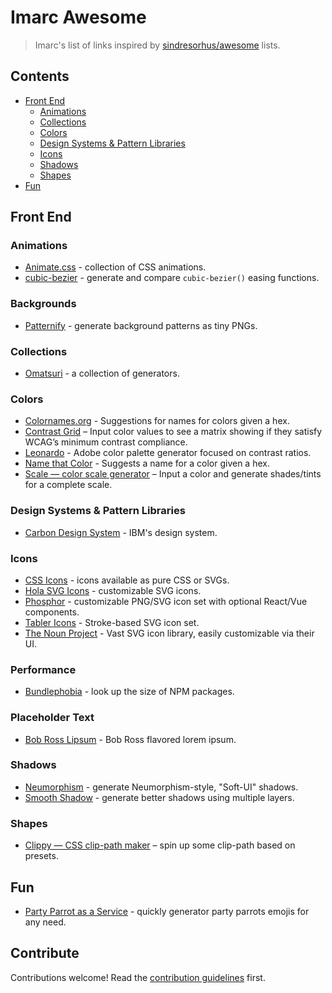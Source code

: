 # Imarc Awesome

> Imarc's list of links inspired by [sindresorhus/awesome](https://github.com/sindresorhus/awesome) lists.


## Contents

- [Front End](#front-end)
  - [Animations](#animations)
  - [Collections](#collections)
  - [Colors](#colors)
  - [Design Systems & Pattern Libraries](#design-systems--pattern-libraries)
  - [Icons](#icons)
  - [Shadows](#shadows)
  - [Shapes](#shapes)
- [Fun](#fun)


## Front End

### Animations

- [Animate.css](https://animate.style/) - collection of CSS animations.
- [cubic-bezier](https://cubic-bezier.com/) - generate and compare `cubic-bezier()` easing functions.


### Backgrounds

- [Patternify](http://www.patternify.com/) - generate background patterns as tiny PNGs.


### Collections

- [Omatsuri](https://omatsuri.app/) - a collection of generators.


### Colors

- [Colornames.org](https://colornames.org/) - Suggestions for names for colors given a hex.
- [Contrast Grid](https://contrast-grid.eightshapes.com/) – Input color values to see a matrix showing if they satisfy WCAG’s minimum contrast compliance.
- [Leonardo](https://leonardocolor.io/) - Adobe color palette generator focused on contrast ratios.
- [Name that Color](https://chir.ag/projects/name-that-color/) - Suggests a name for a color given a hex.
- [Scale — color scale generator](https://hihayk.github.io/scale/) – Input a color and generate shades/tints for a complete scale.


### Design Systems & Pattern Libraries

- [Carbon Design System](https://www.carbondesignsystem.com/) - IBM's design system.


### Icons

- [CSS Icons](https://css.gg/) - icons available as pure CSS or SVGs.
- [Hola SVG Icons](https://holasvg.com/icons/) - customizable SVG icons.
- [Phosphor](https://phosphoricons.com/) - customizable PNG/SVG icon set with optional React/Vue components.
- [Tabler Icons](https://tablericons.com/) - Stroke-based SVG icon set.
- [The Noun Project](https://thenounproject.com/) - Vast SVG icon library, easily customizable via their UI.


### Performance
- [Bundlephobia](https://bundlephobia.com/) - look up the size of NPM packages.

### Placeholder Text

- [Bob Ross Lipsum](https://www.bobrosslipsum.com/) - Bob Ross flavored lorem ipsum.


### Shadows

- [Neumorphism](https://neumorphism.io/#940000) - generate Neumorphism-style, "Soft-UI" shadows.
- [Smooth Shadow](https://shadows.brumm.af/) - generate better shadows using multiple layers.


### Shapes
- [Clippy — CSS clip-path maker](https://bennettfeely.com/clippy/) – spin up some clip-path based on presets.


## Fun

- [Party Parrot as a Service](https://parrotify.github.io/) - quickly generator party parrots emojis for any need.


## Contribute

Contributions welcome! Read the [contribution guidelines](contributing.md) first.
